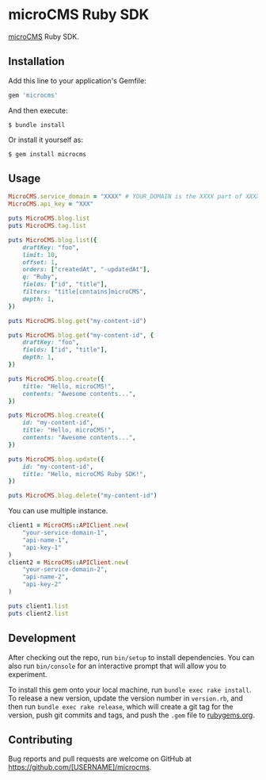 # microCMS Ruby SDK

[microCMS](https://document.microcms.io/manual/api-request) Ruby SDK.

## Installation

Add this line to your application's Gemfile:

```ruby
gem 'microcms'
```

And then execute:

    $ bundle install

Or install it yourself as:

    $ gem install microcms

## Usage

```rb
MicroCMS.service_domain = "XXXX" # YOUR_DOMAIN is the XXXX part of XXXX.microcms.io
MicroCMS.api_key = "XXX"

puts MicroCMS.blog.list
puts MicroCMS.tag.list

puts MicroCMS.blog.list({
    draftKey: "foo",
    limit: 10,
    offset: 1,
    orders: ["createdAt", "-updatedAt"],
    q: "Ruby",
    fields: ["id", "title"],
    filters: "title[contains]microCMS",
    depth: 1,
})

puts MicroCMS.blog.get("my-content-id")

puts MicroCMS.blog.get("my-content-id", {
    draftKey: "foo",
    fields: ["id", "title"],
    depth: 1,
})

puts MicroCMS.blog.create({
    title: "Hello, microCMS!",
    contents: "Awesome contents...",
})

puts MicroCMS.blog.create({
    id: "my-content-id",
    title: "Hello, microCMS!",
    contents: "Awesome contents...",
})

puts MicroCMS.blog.update({
    id: "my-content-id",
    title: "Hello, microCMS Ruby SDK!",
})

puts MicroCMS.blog.delete("my-content-id")
```

You can use multiple instance.

```rb
client1 = MicroCMS::APIClient.new(
    "your-service-domain-1",
    "api-name-1",
    "api-key-1"
)
client2 = MicroCMS::APIClient.new(
    "your-service-domain-2",
    "api-name-2",
    "api-key-2"
)

puts client1.list
puts client2.list
```

## Development

After checking out the repo, run `bin/setup` to install dependencies. You can also run `bin/console` for an interactive prompt that will allow you to experiment.

To install this gem onto your local machine, run `bundle exec rake install`. To release a new version, update the version number in `version.rb`, and then run `bundle exec rake release`, which will create a git tag for the version, push git commits and tags, and push the `.gem` file to [rubygems.org](https://rubygems.org).

## Contributing

Bug reports and pull requests are welcome on GitHub at https://github.com/[USERNAME]/microcms.
